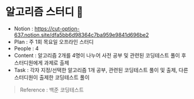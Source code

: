 # 알고리즘 스터디 🔗
- Notion : https://cut-option-637.notion.site/dfa5bb6d98364c7ba959e9841d696be2
- Plan : 주 1회 목요일 오프라인 스터디
- People : 4
- Content : 알고리즘 2개를 4명이 나누어 사전 공부 및 관련된 코딩테스트 풀이 후 스터디원에게 과제로 출제
- Task : 각자 지정/선택한 알고리즘 1개 공부, 관련된 코딩테스트 풀이 및 출제, 다른 스터디원이 출제한 코딩테스트 풀이
> Reference : 백준 코딩테스트
